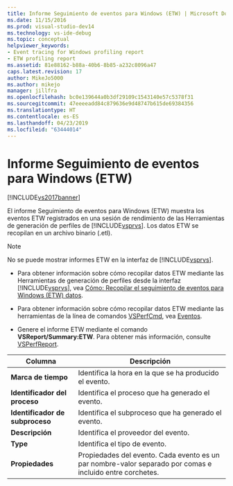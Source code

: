 ```yaml
---
title: Informe Seguimiento de eventos para Windows (ETW) | Microsoft Docs
ms.date: 11/15/2016
ms.prod: visual-studio-dev14
ms.technology: vs-ide-debug
ms.topic: conceptual
helpviewer_keywords:
- Event tracing for Windows profiling report
- ETW profiling report
ms.assetid: 81e88162-b88a-40b6-8b85-a232c8096a47
caps.latest.revision: 17
author: MikeJo5000
ms.author: mikejo
manager: jillfra
ms.openlocfilehash: bc0e139644a0b3df29109c1543140e57c5378f31
ms.sourcegitcommit: 47eeeeadd84c879636e9d48747b615de69384356
ms.translationtype: HT
ms.contentlocale: es-ES
ms.lasthandoff: 04/23/2019
ms.locfileid: "63444014"
---
```

# <a name="event-tracing-for-windows-etw-report"></a>Informe Seguimiento de eventos para Windows (ETW)
[!INCLUDE[vs2017banner](../includes/vs2017banner.md)]

El informe Seguimiento de eventos para Windows (ETW) muestra los eventos ETW registrados en una sesión de rendimiento de las Herramientas de generación de perfiles de [!INCLUDE[vsprvs](../includes/vsprvs-md.md)]. Los datos ETW se recopilan en un archivo binario (.etl).  
  
> [!NOTE]
> No se puede mostrar informes ETW en la interfaz de [!INCLUDE[vsprvs](../includes/vsprvs-md.md)].  
  
- Para obtener información sobre cómo recopilar datos ETW mediante las Herramientas de generación de perfiles desde la interfaz [!INCLUDE[vsprvs](../includes/vsprvs-md.md)], vea [Cómo: Recopilar el seguimiento de eventos para Windows (ETW) datos](../profiling/how-to-collect-event-tracing-for-windows-etw-data.md).  
  
- Para obtener información sobre cómo recopilar datos ETW mediante las herramientas de la línea de comandos [VSPerfCmd](../profiling/vsperfcmd.md), vea [Eventos](../profiling/events-vsperfcmd.md).  
  
- Genere el informe ETW mediante el comando **VSReport/Summary:ETW**. Para obtener más información, consulte [VSPerfReport](../profiling/vsperfreport.md).  
  
|Columna|Descripción|  
|------------|-----------------|  
|**Marca de tiempo**|Identifica la hora en la que se ha producido el evento.|  
|**Identificador del proceso**|Identifica el proceso que ha generado el evento.|  
|**Identificador de subproceso**|Identifica el subproceso que ha generado el evento.|  
|**Descripción**|Identifica el proveedor del evento.|  
|**Type**|Identifica el tipo de evento.|  
|**Propiedades**|Propiedades del evento. Cada evento es un par nombre-valor separado por comas e incluido entre corchetes.|
